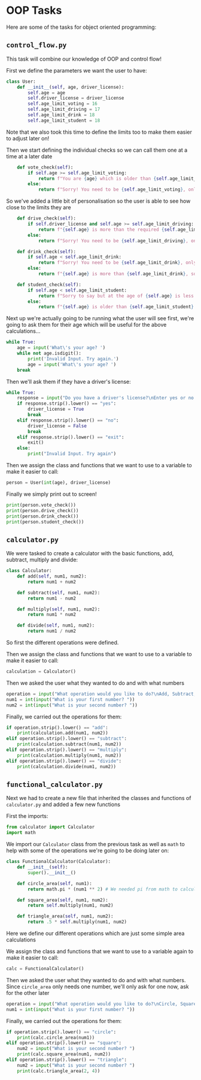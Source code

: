# OOP Tasks
Here are some of the tasks for object oriented programming:

## `control_flow.py`
This task will combine our knowledge of OOP and control flow!

First we define the parameters we want the user to have:
```python
class User:
    def __init__(self, age, driver_license):
        self.age = age
        self.driver_license = driver_license
        self.age_limit_voting = 16
        self.age_limit_driving = 17
        self.age_limit_drink = 18
        self.age_limit_student = 18
```
Note that we also took this time to define the limits too to make them easier to adjust later on!

Then we start defining the individual checks so we can call them one at a time at a later date
```python
    def vote_check(self):
        if self.age >= self.age_limit_voting:
            return f"You are {age} which is older than {self.age_limit_voting}, so go register vote"
        else:
            return f"Sorry! You need to be {self.age_limit_voting}, only {self.age_limit_voting - self.age} years to go until you can vote!"
```
So we've added a little bit of personalisation so the user is able to see how close to the limits they are
```python
    def drive_check(self):
        if self.driver_license and self.age >= self.age_limit_driving:
            return f"{self.age} is more than the required {self.age_limit_driving}. Stay safe out there!"
        else:
            return f"Sorry! You need to be {self.age_limit_driving}, only {self.age_limit_driving - self.age} years to go until you can drive"

    def drink_check(self):
        if self.age < self.age_limit_drink:
            return f"Sorry! You need to be {self.age_limit_drink}, only {self.age_limit_drink - self.age} years to go until you can drink"
        else:
            return f"{self.age} is more than {self.age_limit_drink}, so enjoy yourself!"

    def student_check(self):
        if self.age < self.age_limit_student:
            return f"Sorry to say but at the age of {self.age} is less than {self.age_limit_student}, so you've got {self.age_limit_student - self.age} years left at school!"
        else:
            return f"{self.age} is older than {self.age_limit_student} so you must be out of school! Enjoy!"
```
Next up we're actually going to be running what the user will see first, we're going to ask them for their age which will be useful for the above calculations...
```python
while True:
    age = input('What\'s your age? ')
    while not age.isdigit():
        print('Invalid Input. Try again.')
        age = input('What\'s your age? ')
    break
```
Then we'll ask them if they have a driver's license:
```python
while True:
    response = input("Do you have a driver's license?\nEnter yes or no: ")
    if response.strip().lower() == "yes":
        driver_license = True
        break
    elif response.strip().lower() == "no":
        driver_license = False
        break
    elif response.strip().lower() == "exit":
        exit()
    else:
        print("Invalid Input. Try again")
```
Then we assign the class and functions that we want to use to a variable to make it easier to call:
```python
person = User(int(age), driver_license)
```
Finally we simply print out to screen!
```python
print(person.vote_check())
print(person.drive_check())
print(person.drink_check())
print(person.student_check())
```

## `calculator.py`
We were tasked to create a calculator with the basic functions, add, subtract, multiply and divide:
```python
class Calculator:
    def add(self, num1, num2):
        return num1 + num2

    def subtract(self, num1, num2):
        return num1 - num2

    def multiply(self, num1, num2):
        return num1 * num2

    def divide(self, num1, num2):
        return num1 / num2
```
So first the different operations were defined.

Then we assign the class and functions that we want to use to a variable to make it easier to call:
```python
calculation = Calculator()
```
Then we asked the user what they wanted to do and with what numbers
```python
operation = input("What operation would you like to do?\nAdd, Subtract, Multiply, Divide? ")
num1 = int(input("What is your first number? "))
num2 = int(input("What is your second number? "))
```
Finally, we carried out the operations for them:
```python
if operation.strip().lower() == "add":
    print(calculation.add(num1, num2))
elif operation.strip().lower() == "subtract":
    print(calculation.subtract(num1, num2))
elif operation.strip().lower() == "multiply":
    print(calculation.multiply(num1, num2))
elif operation.strip().lower() == "divide":
    print(calculation.divide(num1, num2))
```

## `functional_calculator.py`
Next we had to create a new file that inherited the classes and functions of `calculator.py` and added a few new functions

First the imports:
```python
from calculator import Calculator
import math
```
We import our `Calculator` class from the previous task as well as `math` to help with some of the operations we're going to be doing later on:
```python
class FunctionalCalculator(Calculator):
    def __init__(self):
        super().__init__()

    def circle_area(self, num1):
        return math.pi * (num1 ** 2) # We needed pi from math to calculate this

    def square_area(self, num1, num2):
        return self.multiply(num1, num2)

    def triangle_area(self, num1, num2):
        return .5 * self.multiply(num1, num2)
```
Here we define our different operations which are just some simple area calculations

We assign the class and functions that we want to use to a variable again to make it easier to call:
```python
calc = FunctionalCalculator()
```
Then we asked the user what they wanted to do and with what numbers. Since `circle_area` only needs one number, we'll only ask for one now, ask for the other later 
```python
operation = input("What operation would you like to do?\nCircle, Square, Triangle? ")
num1 = int(input("What is your first number? "))
```
Finally, we carried out the operations for them:
```python
if operation.strip().lower() == "circle":
    print(calc.circle_area(num1))
elif operation.strip().lower() == "square":
    num2 = input("What is your second number? ")
    print(calc.square_area(num1, num2))
elif operation.strip().lower() == "triangle":
    num2 = input("What is your second number? ")
    print(calc.triangle_area(2, 4))
```